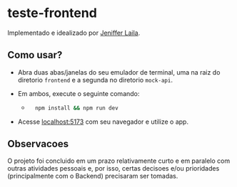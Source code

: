 # teste-frontend

Implementado e idealizado por [Jeniffer Laila](https://jenifferlaila.dev).

## Como usar?

- Abra duas abas/janelas do seu emulador de terminal, uma na raiz do diretorio `frontend` e a segunda no diretorio `mock-api`.
- Em ambos, execute o seguinte comando:

  - ```sh
      npm install && npm run dev
    ```

- Acesse [localhost:5173](http://localhost:5173) com seu navegador e utilize o app.

## Observacoes

O projeto foi concluido em um prazo relativamente curto e em paralelo com outras atividades pessoais e, por isso, certas decisoes e/ou prioridades (principalmente com o Backend) precisaram ser tomadas.
